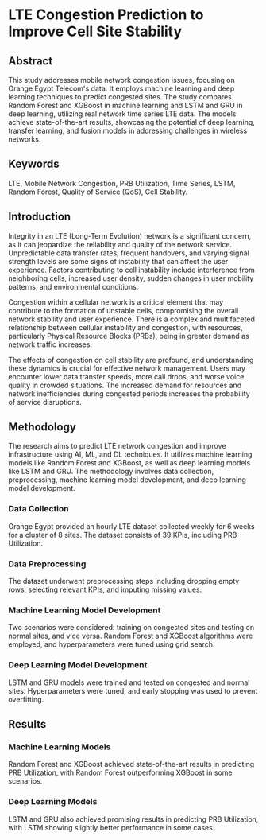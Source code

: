 # LTE Congestion Prediction to Improve Cell Site Stability

## Abstract
This study addresses mobile network congestion issues, focusing on Orange Egypt Telecom's data. It employs machine learning and deep learning techniques to predict congested sites. The study compares Random Forest and XGBoost in machine learning and LSTM and GRU in deep learning, utilizing real network time series LTE data. The models achieve state-of-the-art results, showcasing the potential of deep learning, transfer learning, and fusion models in addressing challenges in wireless networks.

## Keywords
LTE, Mobile Network Congestion, PRB Utilization, Time Series, LSTM, Random Forest, Quality of Service (QoS), Cell Stability.

## Introduction
Integrity in an LTE (Long-Term Evolution) network is a significant concern, as it can jeopardize the reliability and quality of the network service. Unpredictable data transfer rates, frequent handovers, and varying signal strength levels are some signs of instability that can affect the user experience. Factors contributing to cell instability include interference from neighboring cells, increased user density, sudden changes in user mobility patterns, and environmental conditions. 

Congestion within a cellular network is a critical element that may contribute to the formation of unstable cells, compromising the overall network stability and user experience. There is a complex and multifaceted relationship between cellular instability and congestion, with resources, particularly Physical Resource Blocks (PRBs), being in greater demand as network traffic increases.

The effects of congestion on cell stability are profound, and understanding these dynamics is crucial for effective network management. Users may encounter lower data transfer speeds, more call drops, and worse voice quality in crowded situations. The increased demand for resources and network inefficiencies during congested periods increases the probability of service disruptions.

## Methodology
The research aims to predict LTE network congestion and improve infrastructure using AI, ML, and DL techniques. It utilizes machine learning models like Random Forest and XGBoost, as well as deep learning models like LSTM and GRU. The methodology involves data collection, preprocessing, machine learning model development, and deep learning model development.

### Data Collection
Orange Egypt provided an hourly LTE dataset collected weekly for 6 weeks for a cluster of 8 sites. The dataset consists of 39 KPIs, including PRB Utilization.

### Data Preprocessing
The dataset underwent preprocessing steps including dropping empty rows, selecting relevant KPIs, and imputing missing values.

### Machine Learning Model Development
Two scenarios were considered: training on congested sites and testing on normal sites, and vice versa. Random Forest and XGBoost algorithms were employed, and hyperparameters were tuned using grid search.

### Deep Learning Model Development
LSTM and GRU models were trained and tested on congested and normal sites. Hyperparameters were tuned, and early stopping was used to prevent overfitting.

## Results
### Machine Learning Models
Random Forest and XGBoost achieved state-of-the-art results in predicting PRB Utilization, with Random Forest outperforming XGBoost in some scenarios.

### Deep Learning Models
LSTM and GRU also achieved promising results in predicting PRB Utilization, with LSTM showing slightly better performance in some cases.
